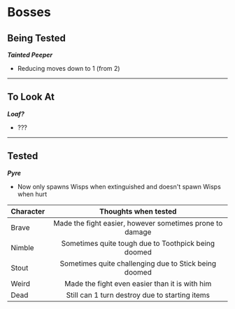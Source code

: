 # Bosses

## Being Tested

_**Tainted Peeper**_
* Reducing moves down to 1 (from 2)

---
## To Look At

_**Loaf?**_
* ???

---
## Tested

_**Pyre**_

* Now only spawns Wisps when extinguished and doesn't spawn Wisps when hurt


| Character  | Thoughts when tested |
| -----------|:-------------:|
| Brave      | Made the fight easier, however sometimes prone to damage |
| Nimble     | Sometimes quite tough due to Toothpick being doomed     |
| Stout      | Sometimes quite challenging due to Stick being doomed     |
| Weird      | Made the fight even easier than it is with him |
| Dead       | Still can 1 turn destroy due to starting items |

